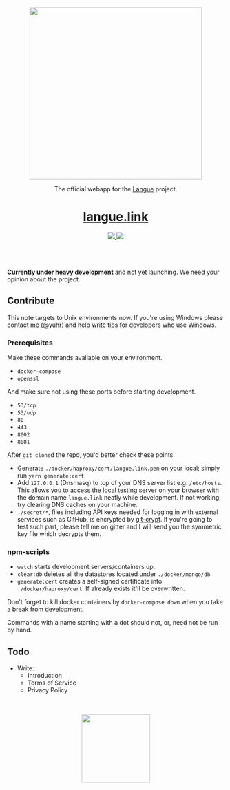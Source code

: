 <div align="center">
  <br><br>
  <img src="https://cdn.rawgit.com/yuhr/langue/master/res/logo-langue.svg"
       width="400px">
  <p>The official webapp for the <a href="https://github.com/yuhr/langue">Langue</a> project.</p>
  <h1><a href="https://langue.link">langue.link</a></h1>
  <a href="https://gitter.im/langue-project/Lobby?utm_source=badge&utm_medium=badge&utm_campaign=pr-badge&utm_content=badge">
    <img src="https://badges.gitter.im/langue-project/Lobby.svg">
  </a>
  <a href="https://www.patreon.com/yuhr">
    <img src="https://img.shields.io/badge/donate-patreon-yellow.svg">
  </a>
  <br><br><br><br>
</div>

**Currently under heavy development** and not yet launching. We need your opinion about the project.

## Contribute

This note targets to Unix environments now. If you're using Windows please contact me ([@yuhr](https://github.com/yuhr)) and help write tips for developers who use Windows.

### Prerequisites

Make these commands available on your  environment.

- `docker-compose`
- `openssl`

And make sure not using these ports before starting development.

- `53/tcp`
- `53/udp`
- `80`
- `443`
- `8002`
- `8081`

After `git clone`d the repo, you'd better check these points:

- Generate `./docker/haproxy/cert/langue.link.pem` on your local; simply run `yarn generate:cert`.
- Add `127.0.0.1` (Dnsmasq) to top of your DNS server list e.g. `/etc/hosts`. This allows you to access the local testing server on your browser with the domain name `langue.link` neatly while development. If not working, try clearing DNS caches on your machine.
- `./secret/*`, files including API keys needed for logging in with external services such as GitHub, is encrypted by [git-crypt](https://github.com/AGWA/git-crypt). If you're going to test such part, please tell me on gitter and I will send you the symmetric key file which decrypts them.

### npm-scripts

- `watch` starts development servers/containers up.
- `clear:db` deletes all the datastores located under `./docker/mongo/db`.
- `generate:cert` creates a self-signed certificate into `./docker/haproxy/cert`. If already exists it'll be overwritten.

Don't forget to kill docker containers by `docker-compose down` when you take a break from development.

Commands with a name starting with a dot should not, or, need not be run by hand.

## Todo

- Write:
  - Introduction
  - Terms of Service
  - Privacy Policy

<div align="center">
  <br><br>
  <img src="https://cdn.rawgit.com/yuhr/langue/master/res/logo-langue-alt.svg"
       width="159px">
  <br><br>
</div>